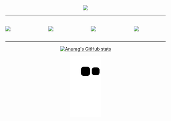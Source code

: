 <div align="center">
 <img src="https://c.tenor.com/QfwVK_fUSO8AAAAd/baby-yoda.gif" width="210" />
</div>

<hr />

<div style="display: flex; flex-direction: row; gap: 1rem; justify-content: space-between; margin: 2rem auto;" align="center">
 <img src="https://cdn.jsdelivr.net/gh/devicons/devicon/icons/javascript/javascript-original.svg" width="100" />
 <img src="https://cdn.jsdelivr.net/gh/devicons/devicon/icons/react/react-original-wordmark.svg" width="100" />
 <img src="https://cdn.jsdelivr.net/gh/devicons/devicon/icons/html5/html5-original.svg" width="100" />
 <img src="https://cdn.jsdelivr.net/gh/devicons/devicon/icons/css3/css3-original.svg" width="100" />
</div>

<hr />

<div align="center">

 [![Anurag's GitHub stats](https://github-readme-stats.vercel.app/api?username=daniofilho)](https://github.com/daniofilho/github-readme-stats)

</div>

<div align="center">
 
 ![Snake animation](https://github.com/daniofilho/daniofilho/blob/output/github-contribution-grid-snake.svg)

</div>
